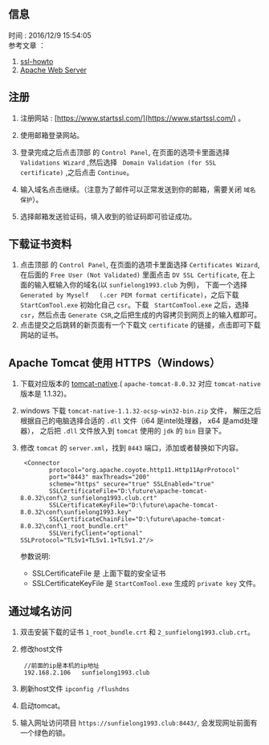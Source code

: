 ## 信息
时间 : 2016/12/9 15:54:05   
参考文章 ：  

1. [ssl-howto](http://tomcat.apache.org/tomcat-7.0-doc/ssl-howto.html)
2. [Apache Web Server](https://startssl.com/Support?v=21)

## 注册

1. 注册网站 : [https://www.startssl.com/](https://www.startssl.com/) 。

2. 使用邮箱登录网站。  

3. 登录完成之后点击顶部 的 `Control Panel`, 在页面的选项卡里面选择 `Validations Wizard` ,然后选择 ` Domain Validation (for SSL certificate)` ,之后点击 `Continue`。

4. 输入域名点击继续。（注意为了邮件可以正常发送到你的邮箱，需要关闭 `域名保护`）。  

5. 选择邮箱发送验证码，填入收到的验证码即可验证成功。

## 下载证书资料
1. 点击顶部 的 `Control Panel`, 在页面的选项卡里面选择 `Certificates Wizard`,在后面的 `Free User (Not Validated)` 里面点击 `DV SSL Certificate`, 在上面的输入框输入你的域名(以 `sunfielong1993.club` 为例)， 下面一个选择 `Generated by Myself   (.cer PEM format certificate)`，之后下载 ` StartComTool.exe` 初始化自己 `csr`。下载 ` StartComTool.exe` 之后，选择 `csr`，然后点击 `Generate CSR`,之后把生成的内容拷贝到网页上的输入框即可。
2. 点击提交之后跳转的新页面有一个下载文 `certificate` 的链接，点击即可下载网站的证书。

## Apache Tomcat 使用 HTTPS（Windows）
1. 下载对应版本的 [tomcat-native](http://archive.apache.org/dist/tomcat/tomcat-connectors/native/).( `apache-tomcat-8.0.32` 对应 `tomcat-native` 版本是 1.1.32)。  

2. windows 下载 `tomcat-native-1.1.32-ocsp-win32-bin.zip` 文件， 解压之后根据自己的电脑选择合适的 `.dll` 文件（i64 是intel处理器， x64 是amd处理器）， 之后把 `.dll` 文件放入到 `tomcat` 使用的 `jdk` 的 `bin` 目录下。

3. 修改 `tomcat` 的 `server.xml`，找到 `8443` 端口，添加或者替换如下内容。

        <Connector
               protocol="org.apache.coyote.http11.Http11AprProtocol"
               port="8443" maxThreads="200"
               scheme="https" secure="true" SSLEnabled="true"
               SSLCertificateFile="D:\future\apache-tomcat-8.0.32\conf\2_sunfielong1993.club.crt"
    		   SSLCertificateKeyFile="D:\future\apache-tomcat-8.0.32\conf\sunfielong1993.key"
               SSLCertificateChainFile="D:\future\apache-tomcat-8.0.32\conf\1_root_bundle.crt"
               SSLVerifyClient="optional" SSLProtocol="TLSv1+TLSv1.1+TLSv1.2"/>

    参数说明:

    * SSLCertificateFile 是 上面下载的安全证书
    * SSLCertificateKeyFile 是 `StartComTool.exe` 生成的 `private key` 文件。

## 通过域名访问
1. 双击安装下载的证书 `1_root_bundle.crt` 和 `2_sunfielong1993.club.crt`。
2. 修改host文件
        
        //前面的ip是本机的ip地址
        192.168.2.106   sunfielong1993.club
3. 刷新host文件 `ipconfig /flushdns`
4. 启动tomcat。
5. 输入网址访问项目 `https://sunfielong1993.club:8443/`, 会发现网址前面有一个绿色的锁。


